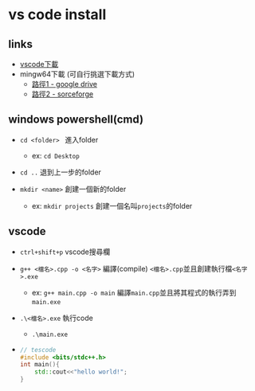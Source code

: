 # vs code install

## links

-  [vscode下載](https://code.visualstudio.com/docs/cpp/config-mingw  "Title") 
-  mingw64下載 (可自行挑選下載方式)
   - [路徑1 - google drive](https://drive.google.com/file/d/1OVHKpgJB-Uqvbm7TLBlhwjtZc6Z0HCG8/view?usp=sharing "Title")
   - [路徑2 - sorceforge](https://sourceforge.net/projects/mingw-w64/files/Toolchains%20targetting%20Win64/Personal%20Builds/mingw-builds/8.1.0/threads-win32/seh/x86_64-8.1.0-release-win32-seh-rt_v6-rev0.7z/download "Title")

## windows powershell(cmd)

- `cd <folder> ` 進入folder
  - ex: `cd Desktop`
- `cd ..` 退到上一步的folder

- `mkdir <name>` 創建一個新的folder 
  - ex: `mkdir projects` 創建一個名叫`projects`的folder 

## vscode 

- `ctrl+shift+p` vscode搜尋欄

- `g++ <檔名>.cpp -o <名字>` 編譯(compile) `<檔名>.cpp`並且創建執行檔`<名字>.exe`

  - ex: `g++ main.cpp -o main` 編譯`main.cpp`並且將其程式的執行弄到`main.exe`

- `.\<檔名>.exe` 執行code

  - `.\main.exe`

- ```c++
  // tescode
  #include <bits/stdc++.h>
  int main(){
      std::cout<<"hello world!";
  }
  ```

  











  

  
